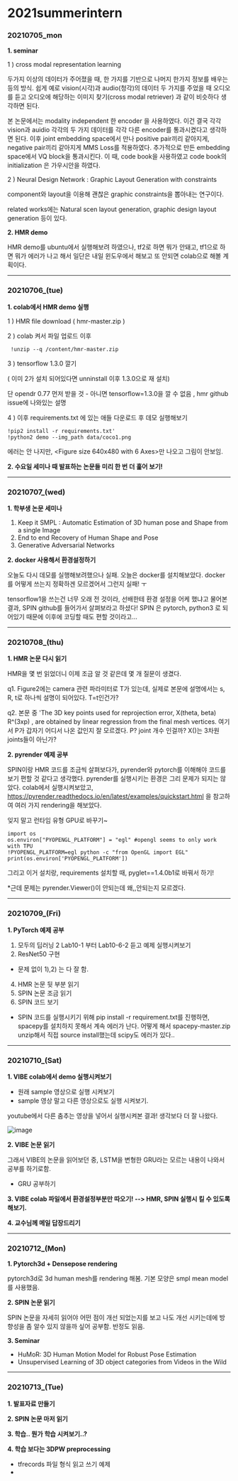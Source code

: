 # 2021summerintern

### 20210705_mon

__1. seminar__

1 ) cross modal representation learning 

  두가지 이상의 데이터가 주어졌을 때, 한 가지를 기반으로 나머지 한가지 정보를 배우는 등의 방식. 
  쉽게 예로 vision(시각)과 audio(청각)의 데이터 두 가지를 주었을 때 오디오를 듣고 오디오에 해당하는 이미지 찾기(cross modal retriever) 과 같이 비슷하다 생각하면 된다. 
  
  본 논문에서는 modality independent 한 encoder 을 사용하였다. 이건 결국 각각 vision과 auidio 각각의 두 가지 데이터를 각각 다른 encoder를 통과시켰다고 생각하면 된다. 
  이후 joint embedding space에서 만나 positive pair끼리 같아지게, negative pair끼리 같아지게 MMS Loss를 적용하였다. 
  추가적으로 만든 embedding space에서 VQ block을 통과시킨다. 이 때, code book을 사용하였고 code book의 initialization 은 가우시안을 하였다.
  
2 ) Neural Design Network : Graphic Layout Generation with constraints 

  component와 layout을 이용해 괜찮은 graphic constraints을 뽑아내는 연구이다.
  
  related works에는 Natural scen layout generation, graphic design layout generation 등이 있다. 
  
__2. HMR demo__

HMR demo를 ubuntu에서 실행해보려 하였으나, tf2로 하면 뭐가 안돼고, tf1으로 하면 뭐가 에러가 나고 해서
일단은 내일 윈도우에서 해보고 또 안되면 colab으로 해볼 계획이다.

------------------------------------------------------------------------------------------------

### 20210706_(tue)

__1. colab에서 HMR demo 실행__


1 ) HMR file download ( hmr-master.zip )

2 ) colab 켜서 파일 업로드 이후 
``` 
 !unzip --q /content/hmr-master.zip 
```
3 ) tensorflow 1.3.0  깔기

( 이미 2가 설치 되어있다면 unninstall 이후 1.3.0으로 재 설치)

단 opendr 0.77 먼저 받을 것 - 아니면 tensorflow=1.3.0을 깔 수 없음 , hmr github issue에 나와있는 설명

4 ) 이후 requirements.txt 에 있는 애들 다운로드 후 데모 실행해보기 
```
!pip2 install -r requirements.txt'
!python2 demo --img_path data/coco1.png
```

에러는 안 나지만, <Figure size 640x480 with 6 Axes>만 나오고 그림이 안보임. 

__2. 수요일 세미나 때 발표하는 논문들 미리 한 번 더 훑어 보기!__

--------------------------------------------------------------------------------------------------

### 20210707_(wed)

__1. 학부생 논문 세미나__

1) Keep it SMPL : Automatic Estimation of 3D human pose and Shape from a single Image
2) End to end Recovery of Human Shape and Pose
3) Generative Adversarial Networks

__2. docker  사용해서 환경설정하기__

오늘도 다시 데모를 실행해보려했으나 실패. 오늘은 docker를 설치해보았다. 
docker를 어떻게 쓰는지 정확하겐 모르겠어서 그런지 실패! ㅜ 
 
tensorflow1을 쓰는건 너무 오래 전 것이라, 선배한테 환경 설정을 어케 했냐고 물어본 결과, 
SPIN github를 들어가서 살펴보라고 하셨다! 
SPIN 은 pytorch, python3 로 되어있기 때문에 이후에 코딩할 때도 편할 것이라고...

-------------------------------------------------------------------------------------------------

### 20210708_(thu)

__1. HMR 논문 다시 읽기__ 

HMR을 몇 번 읽었더니 이제 조금 알 것 같은데 몇 개 질문이 생겼다. 

q1. Figure2에는 camera 관련 파라미터로 T가 있는데, 실제로 본문에 설명에서는 s, R, t로 하나씩 설명이 되어있다. T=t인건가?

q2. 본문 중 'The 3D key points used for reprojection error, X(theta, beta) R^(3xp) , are obtained by linear regression from the final mesh vertices. 
여기서 P가 갑자기 어디서 나온 값인지 잘 모르겠다. P? joint 개수 인걸까? X()는 3차원 joints들이 아닌가?

__2. pyrender 예제 공부__


SPIN이랑 HMR 코드를 조금씩 살펴보다가, pyrender와 pytorch를 이해해야 코드를 보기 편할 것 같다고 생각했다. 
pyrender를 실행시키는 환경은 그리 문제가 되지는 않았다. colab에서 실행시켜보았고, 
https://pyrender.readthedocs.io/en/latest/examples/quickstart.html 을 참고하여 여러 가지 rendering을 해보았다. 
 
잊지 말고 런타임 유형 GPU로 바꾸기~ 

```
import os
os.environ["PYOPENGL_PLATFORM"] = "egl" #opengl seems to only work with TPU
!PYOPENGL_PLATFORM=egl python -c "from OpenGL import EGL"
print(os.environ['PYOPENGL_PLATFORM']) 
```
그리고 이거 설치랑, 
requirements 설치할 때, pyglet==1.4.0b1로 바꿔서 하기!

*근데 문제는 pyrender.Viewer()이 안되는데 왜,,안되는지 모르겠다.

-----------------------------------------------------------------------------------------------------

### 20210709_(Fri)

__1. PyTorch 예제 공부__

1) 모두의 딥러닝 2 Lab10-1 부터 Lab10-6-2 듣고 예제 실행시켜보기  
2) ResNet50 구현

- 문제 없이 1),2) 는 다 잘 함.

4) HMR 논문 뒷 부분 읽기 
5) SPIN 논문 조금 읽기 
6) SPIN 코드 보기 

- SPIN 코드를 실행시키기 위해 pip install -r requirement.txt를 진행하면, 
spacepy를 설치하지 못해서 계속 에러가 난다. 어떻게 해서 spacepy-master.zip unzip해서 직접 source install했는데 scipy도 에러가 있다..

 -----------------------------------------------------------------------------------------------------
 
 ### 20210710_(Sat)
 
 __1. VIBE colab에서 demo 실행시켜보기__
 
 * 원래 sample 영상으로 실행 시켜보기 
 * sample 영상 말고 다른 영상으로도 실행 시켜보기.

youtube에서 다른 춤추는 영상을 넣어서 실행시켜본 결과! 생각보다 더 잘 나왔다. 

![image](https://user-images.githubusercontent.com/42258047/125156716-e3a29780-e1a1-11eb-958a-60db915b9ec1.png)

__2. VIBE 논문 읽기__

그래서 VIBE의 논문을 읽어보던 중, 
LSTM을 변형한 GRU라는 모르는 내용이 나와서
공부를 하기로함. 

* GRU 공부하기 

__3. VIBE colab 파일에서 환경설정부분만 따오기! --> HMR, SPIN 실행시 킬 수 있도록 해보기.__

__4. 교수님께 메일 답장드리기__

-----------------------------------------------------------------------------------------------------

### 20210712_(Mon)

__1. Pytorch3d + Densepose rendering__

pytorch3d로 3d human mesh를 rendering 해봄. 기본 모양은 smpl mean model를 사용했음.
 
__2. SPIN 논문 읽기__

SPIN 논문을 자세히 읽어야 어떤 점이 개선 되었는지를 보고 나도 개선 시키는데에 방향성을 좀 알수 있지 않을까 싶어 공부함. 반정도 읽음.

__3. Seminar__

- HuMoR: 3D Human Motion Model for Robust Pose Estimation
- Unsupervised Learning of 3D object categories from Videos in the Wild

-----------------------------------------------------------------------------------------------------

### 20210713_(Tue)

__1. 발표자료 만들기__


__2. SPIN 논문 마저 읽기__


__3. 학습.. 뭔가 학습 시켜보기..?__


__4. 학습 보다는 3DPW preprocessing__

- tfrecords 파일 형식 읽고 쓰기 예제
- 
